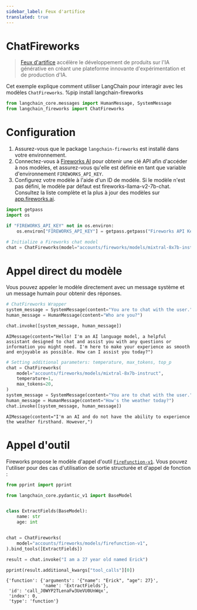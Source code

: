 ```yaml
---
sidebar_label: Feux d'artifice
translated: true
---
```


# ChatFireworks

>[Feux d'artifice](https://app.fireworks.ai/) accélère le développement de produits sur l'IA générative en créant une plateforme innovante d'expérimentation et de production d'IA.

Cet exemple explique comment utiliser LangChain pour interagir avec les modèles `ChatFireworks`.
%pip install langchain-fireworks

```python
from langchain_core.messages import HumanMessage, SystemMessage
from langchain_fireworks import ChatFireworks
```

# Configuration

1. Assurez-vous que le package `langchain-fireworks` est installé dans votre environnement.
2. Connectez-vous à [Fireworks AI](http://fireworks.ai) pour obtenir une clé API afin d'accéder à nos modèles, et assurez-vous qu'elle est définie en tant que variable d'environnement `FIREWORKS_API_KEY`.
3. Configurez votre modèle à l'aide d'un ID de modèle. Si le modèle n'est pas défini, le modèle par défaut est fireworks-llama-v2-7b-chat. Consultez la liste complète et la plus à jour des modèles sur [app.fireworks.ai](https://app.fireworks.ai).

```python
import getpass
import os

if "FIREWORKS_API_KEY" not in os.environ:
    os.environ["FIREWORKS_API_KEY"] = getpass.getpass("Fireworks API Key:")

# Initialize a Fireworks chat model
chat = ChatFireworks(model="accounts/fireworks/models/mixtral-8x7b-instruct")
```

# Appel direct du modèle

Vous pouvez appeler le modèle directement avec un message système et un message humain pour obtenir des réponses.

```python
# ChatFireworks Wrapper
system_message = SystemMessage(content="You are to chat with the user.")
human_message = HumanMessage(content="Who are you?")

chat.invoke([system_message, human_message])
```

```output
AIMessage(content="Hello! I'm an AI language model, a helpful assistant designed to chat and assist you with any questions or information you might need. I'm here to make your experience as smooth and enjoyable as possible. How can I assist you today?")
```

```python
# Setting additional parameters: temperature, max_tokens, top_p
chat = ChatFireworks(
    model="accounts/fireworks/models/mixtral-8x7b-instruct",
    temperature=1,
    max_tokens=20,
)
system_message = SystemMessage(content="You are to chat with the user.")
human_message = HumanMessage(content="How's the weather today?")
chat.invoke([system_message, human_message])
```

```output
AIMessage(content="I'm an AI and do not have the ability to experience the weather firsthand. However,")
```

# Appel d'outil

Fireworks propose le modèle d'appel d'outil [`FireFunction-v1`](https://fireworks.ai/blog/firefunction-v1-gpt-4-level-function-calling). Vous pouvez l'utiliser pour des cas d'utilisation de sortie structurée et d'appel de fonction :

```python
from pprint import pprint

from langchain_core.pydantic_v1 import BaseModel


class ExtractFields(BaseModel):
    name: str
    age: int


chat = ChatFireworks(
    model="accounts/fireworks/models/firefunction-v1",
).bind_tools([ExtractFields])

result = chat.invoke("I am a 27 year old named Erick")

pprint(result.additional_kwargs["tool_calls"][0])
```

```output
{'function': {'arguments': '{"name": "Erick", "age": 27}',
              'name': 'ExtractFields'},
 'id': 'call_J0WYP2TLenaFw3UeVU0UnWqx',
 'index': 0,
 'type': 'function'}
```
